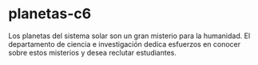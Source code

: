 # planetas-c6
Los planetas del sistema solar son un gran misterio para la humanidad. El departamento de ciencia  e investigación dedica esfuerzos en conocer sobre estos misterios y desea reclutar estudiantes.

